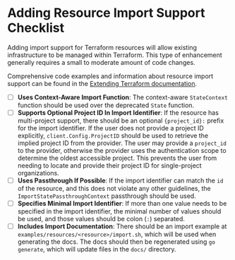 # Adding Resource Import Support Checklist

Adding import support for Terraform resources will allow existing infrastructure to be managed within Terraform. This type of enhancement generally requires a small to moderate amount of code changes.

Comprehensive code examples and information about resource import support can be found in the [Extending Terraform documentation](https://www.terraform.io/docs/extend/resources/import.html).

- [ ] __Uses Context-Aware Import Function__: The context-aware `StateContext` function should be used over the deprecated `State` function.
- [ ] __Supports Optional Project ID In Import Identifier__: If the resource has multi-project support, there should be an optional `{project_id}:` prefix for the import identifier. If the user does not provide a project ID explicitly, `client.Config.ProjectID` should be used to retrieve the implied project ID from the provider. The user may provide a `project_id` to the provider, otherwise the provider uses the authentication scope to determine the oldest accessible project. This prevents the user from needing to locate and provide their project ID for single-project organizations.
- [ ] __Uses Passthrough If Possible__: If the import identifier can match the `id` of the resource, and this does not violate any other guidelines, the `ImportStatePassthroughContext` passthrough should be used.
- [ ] __Specifies Minimal Import Identifier__: If more than one value needs to be specified in the import identifier, the minimal number of values should be used, and those values should be colon (`:`) separated.
- [ ] __Includes Import Documentation__: There should be an import example at `examples/resources/<resource>/import.sh`, which will be used when generating the docs. The docs should then be regenerated using `go generate`, which will update files in the `docs/` directory.
